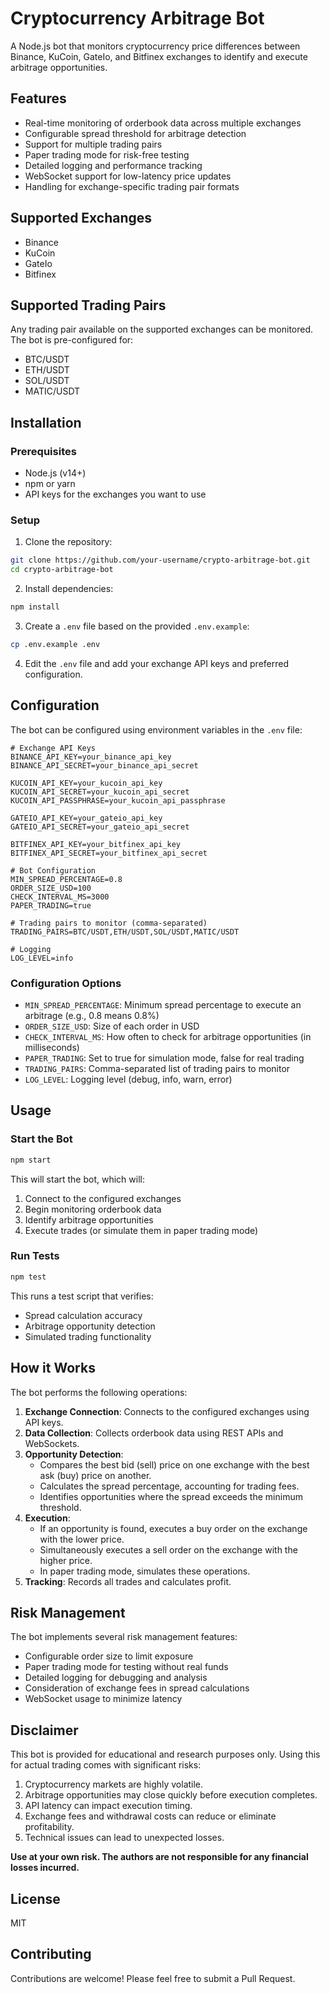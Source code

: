 # Cryptocurrency Arbitrage Bot

A Node.js bot that monitors cryptocurrency price differences between Binance, KuCoin, GateIo, and Bitfinex exchanges to identify and execute arbitrage opportunities.

## Features

- Real-time monitoring of orderbook data across multiple exchanges
- Configurable spread threshold for arbitrage detection
- Support for multiple trading pairs
- Paper trading mode for risk-free testing
- Detailed logging and performance tracking
- WebSocket support for low-latency price updates
- Handling for exchange-specific trading pair formats

## Supported Exchanges

- Binance
- KuCoin
- GateIo
- Bitfinex

## Supported Trading Pairs

Any trading pair available on the supported exchanges can be monitored. The bot is pre-configured for:

- BTC/USDT
- ETH/USDT
- SOL/USDT
- MATIC/USDT

## Installation

### Prerequisites

- Node.js (v14+)
- npm or yarn
- API keys for the exchanges you want to use

### Setup

1. Clone the repository:

```bash
git clone https://github.com/your-username/crypto-arbitrage-bot.git
cd crypto-arbitrage-bot
```

2. Install dependencies:

```bash
npm install
```

3. Create a `.env` file based on the provided `.env.example`:

```bash
cp .env.example .env
```

4. Edit the `.env` file and add your exchange API keys and preferred configuration.

## Configuration

The bot can be configured using environment variables in the `.env` file:

```
# Exchange API Keys
BINANCE_API_KEY=your_binance_api_key
BINANCE_API_SECRET=your_binance_api_secret

KUCOIN_API_KEY=your_kucoin_api_key
KUCOIN_API_SECRET=your_kucoin_api_secret
KUCOIN_API_PASSPHRASE=your_kucoin_api_passphrase

GATEIO_API_KEY=your_gateio_api_key
GATEIO_API_SECRET=your_gateio_api_secret

BITFINEX_API_KEY=your_bitfinex_api_key
BITFINEX_API_SECRET=your_bitfinex_api_secret

# Bot Configuration
MIN_SPREAD_PERCENTAGE=0.8
ORDER_SIZE_USD=100
CHECK_INTERVAL_MS=3000
PAPER_TRADING=true

# Trading pairs to monitor (comma-separated)
TRADING_PAIRS=BTC/USDT,ETH/USDT,SOL/USDT,MATIC/USDT

# Logging
LOG_LEVEL=info
```

### Configuration Options

- `MIN_SPREAD_PERCENTAGE`: Minimum spread percentage to execute an arbitrage (e.g., 0.8 means 0.8%)
- `ORDER_SIZE_USD`: Size of each order in USD
- `CHECK_INTERVAL_MS`: How often to check for arbitrage opportunities (in milliseconds)
- `PAPER_TRADING`: Set to true for simulation mode, false for real trading
- `TRADING_PAIRS`: Comma-separated list of trading pairs to monitor
- `LOG_LEVEL`: Logging level (debug, info, warn, error)

## Usage

### Start the Bot

```bash
npm start
```

This will start the bot, which will:

1. Connect to the configured exchanges
2. Begin monitoring orderbook data
3. Identify arbitrage opportunities
4. Execute trades (or simulate them in paper trading mode)

### Run Tests

```bash
npm test
```

This runs a test script that verifies:

- Spread calculation accuracy
- Arbitrage opportunity detection
- Simulated trading functionality

## How it Works

The bot performs the following operations:

1. **Exchange Connection**: Connects to the configured exchanges using API keys.
2. **Data Collection**: Collects orderbook data using REST APIs and WebSockets.
3. **Opportunity Detection**:
   - Compares the best bid (sell) price on one exchange with the best ask (buy) price on another.
   - Calculates the spread percentage, accounting for trading fees.
   - Identifies opportunities where the spread exceeds the minimum threshold.
4. **Execution**:
   - If an opportunity is found, executes a buy order on the exchange with the lower price.
   - Simultaneously executes a sell order on the exchange with the higher price.
   - In paper trading mode, simulates these operations.
5. **Tracking**: Records all trades and calculates profit.

## Risk Management

The bot implements several risk management features:

- Configurable order size to limit exposure
- Paper trading mode for testing without real funds
- Detailed logging for debugging and analysis
- Consideration of exchange fees in spread calculations
- WebSocket usage to minimize latency

## Disclaimer

This bot is provided for educational and research purposes only. Using this for actual trading comes with significant risks:

1. Cryptocurrency markets are highly volatile.
2. Arbitrage opportunities may close quickly before execution completes.
3. API latency can impact execution timing.
4. Exchange fees and withdrawal costs can reduce or eliminate profitability.
5. Technical issues can lead to unexpected losses.

**Use at your own risk. The authors are not responsible for any financial losses incurred.**

## License

MIT

## Contributing

Contributions are welcome! Please feel free to submit a Pull Request.
